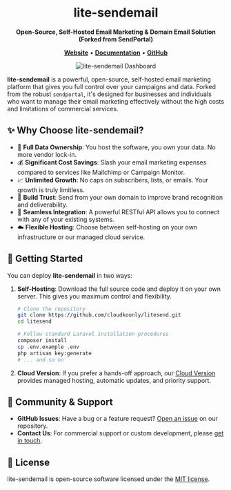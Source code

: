 <div align="center">

# lite-sendemail

**Open-Source, Self-Hosted Email Marketing & Domain Email Solution (Forked from SendPortal)**

</div>

<p align="center">
  <a href="https://www.cloudkoonly.com/product/sendportal"><strong>Website</strong></a> •
  <a href="https://document.cloudkoonly.com"><strong>Documentation</strong></a> •
  <a href="https://github.com/cloudkoonly/litesend"><strong>GitHub</strong></a>
</p>

<p align="center">
  <img src="https://file.cloudkoonly.com/data/cases/case-sendportal-v4-20250809-210330.png" alt="lite-sendemail Dashboard" />
</p>


**lite-sendemail** is a powerful, open-source, self-hosted email marketing platform that gives you full control over your campaigns and data. Forked from the robust `sendportal`, it's designed for businesses and individuals who want to manage their email marketing effectively without the high costs and limitations of commercial services.

## ✨ Why Choose lite-sendemail?

- 🔑 **Full Data Ownership**: You host the software, you own your data. No more vendor lock-in.
- 💰 **Significant Cost Savings**: Slash your email marketing expenses compared to services like Mailchimp or Campaign Monitor.
- 📈 **Unlimited Growth**: No caps on subscribers, lists, or emails. Your growth is truly limitless.
- 🚀 **Build Trust**: Send from your own domain to improve brand recognition and deliverability.
- 🔌 **Seamless Integration**: A powerful RESTful API allows you to connect with any of your existing systems.
- ☁️ **Flexible Hosting**: Choose between self-hosting on your own infrastructure or our managed cloud service.

## 🚀 Getting Started

You can deploy **lite-sendemail** in two ways:

1.  **Self-Hosting**: Download the full source code and deploy it on your own server. This gives you maximum control and flexibility.
    ```bash
    # Clone the repository
    git clone https://github.com/cloudkoonly/litesend.git
    cd litesend
    
    # Follow standard Laravel installation procedures
    composer install
    cp .env.example .env
    php artisan key:generate
    # ... and so on
    ```

2.  **Cloud Version**: If you prefer a hands-off approach, our [Cloud Version](https://www.cloudkoonly.com/product/sendportal) provides managed hosting, automatic updates, and priority support.

## 🤝 Community & Support

- **GitHub Issues**: Have a bug or a feature request? [Open an issue](https://github.com/cloudkoonly/litesend/issues) on our repository.
- **Contact Us**: For commercial support or custom development, please [get in touch](https://www.cloudkoonly.com/contact).

## 📄 License

lite-sendemail is open-source software licensed under the [MIT license](LICENSE).

